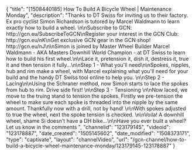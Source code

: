 {
    "title": "[1508440185] How To Build A Bicycle Wheel | Maintenance Monday",
    "description": "Thanks to DT Swiss for inviting us to their factory. Ex pro cyclist Simon Richardson is tutored by Marcel Waldmann to learn exactly how to build a wheel. \n\nSubscribe to GCN: http:\/\/gcn.eu\/SubscribeToGCN\nRegister your interest in the GCN Club: http:\/\/gcn.eu\/nK\nGet exclusive GCN gear in the GCN shop! http:\/\/gcn.eu\/nJ\n\nSimon is joined by Master Wheel Builder Marcel Waldmann - AKA Masters Downhill World Champion - at DT Swiss to learn how to build his first wheel.\n\nLace it, pretension it, dish it, destress it, true it and then tension it fully...\n\nStep 1 - What you'll need\n\nSpokes, nipples, hub and rim make a wheel, with Marcel explaining what you'll need for your build and the handy DT Swiss tool online to help you. \n\nStep 2 - Lacing\n\nUsing the Schraner method, now Simon starts to lace the spokes from hub to rim. Drive side first! \n\nStep 3 - Tensioning \n\nNow laced, we move to the truing stand to tension the spokes. Firstly we pre-tension the wheel to make sure each spoke is threaded into the nipple by the same amount. Thankfully now with a drill, not by hand! \n\nWith spokes adjusted to true the wheel, next the spoke tension is checked. \n\nVoila! A downhill wheel, shame Si doesn't have a DH bike...\n\nHave you ever built a wheel? Let us know in the comments ",
    "channelid": "123179145",
    "videoid": "123178887",
    "date_created": "1505145602",
    "date_modified": "1508373171",
    "type": "captivate",
    "layout": "channelVideo",
    "url": "\/gcn-channel\/how-to-build-a-bicycle-wheel-maintenance-monday\/123179145-123178887"
}